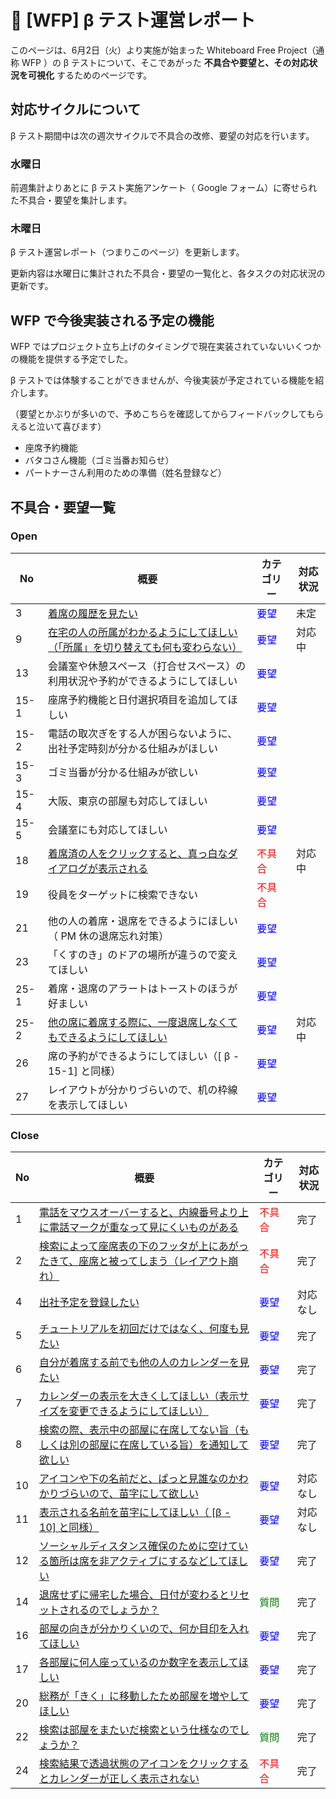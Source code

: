 # 🌳 [WFP] β テスト運営レポート



このページは、6月2日（火）より実施が始まった Whiteboard Free Project（通称 WFP ）の β テストについて、そこであがった **不具合や要望と、その対応状況を可視化** するためのページです。



## 対応サイクルについて

β テスト期間中は次の週次サイクルで不具合の改修、要望の対応を行います。

### 水曜日

前週集計よりあとに β テスト実施アンケート（ Google フォーム）に寄せられた不具合・要望を集計します。

### 木曜日

β テスト運営レポート（つまりこのページ）を更新します。

更新内容は水曜日に集計された不具合・要望の一覧化と、各タスクの対応状況の更新です。



## WFP で今後実装される予定の機能

WFP ではプロジェクト立ち上げのタイミングで現在実装されていないいくつかの機能を提供する予定でした。

β テストでは体験することができませんが、今後実装が予定されている機能を紹介します。

（要望とかぶりが多いので、予めこちらを確認してからフィードバックしてもらえると泣いて喜びます）

- 座席予約機能
- バタコさん機能（ゴミ当番お知らせ）
- パートナーさん利用のための準備（姓名登録など）



## 不具合・要望一覧

### Open

| No    | 概要                                                         | カテゴリー                              | 対応状況 |
| ----- | ------------------------------------------------------------ | --------------------------------------- | -------- |
| 3    | [着席の履歴を見たい](https://github.com/a-kodama/WFP_beta_test/blob/master/Beta-3.md)                                           | <span style="color: blue;">要望</span>  |   未定       |
| 9    | [在宅の人の所属がわかるようにしてほしい（「所属」を切り替えても何も変わらない）](https://github.com/a-kodama/WFP_beta_test/blob/master/Beta-9.md) | <span style="color: blue;">要望</span>  | 対応中 |
| 13   | 会議室や休憩スペース（打合せスペース）の利用状況や予約ができるようにしてほしい | <span style="color: blue;">要望</span>  |          |
| 15-1 | 座席予約機能と日付選択項目を追加してほしい                   | <span style="color: blue;">要望</span>  |          |
| 15-2 | 電話の取次ぎをする人が困らないように、出社予定時刻が分かる仕組みがほしい | <span style="color: blue;">要望</span>  |          |
| 15-3 | ゴミ当番が分かる仕組みが欲しい                               | <span style="color: blue;">要望</span>  |          |
| 15-4 | 大阪、東京の部屋も対応してほしい                             | <span style="color: blue;">要望</span>  |          |
| 15-5 | 会議室にも対応してほしい                                     | <span style="color: blue;">要望</span>  |          |
| 18 | [着席済の人をクリックすると、真っ白なダイアログが表示される](https://github.com/a-kodama/WFP_beta_test/blob/master/Beta-18.md) | <span style="color: red;">不具合</span> | 対応中 |
| 19 | 役員をターゲットに検索できない                      | <span style="color: red;">不具合</span> |          |
| 21 | 他の人の着席・退席をできるようにほしい（ PM 休の退席忘れ対策）   | <span style="color: blue;">要望</span>  |          |
| 23 | 「くすのき」のドアの場所が違うので変えてほしい               | <span style="color: blue;">要望</span>  |          |
| 25-1 | 着席・退席のアラートはトーストのほうが好ましい | <span style="color: blue;">要望</span> |          |
| 25-2 | [他の席に着席する際に、一度退席しなくてもできるようにしてほしい](https://github.com/a-kodama/WFP_beta_test/blob/master/Beta-25_2.md) | <span style="color: blue;">要望</span> | 対応中 |
| 26 | 席の予約ができるようにしてほしい（[ β - 15-1] と同様） | <span style="color: blue;">要望</span> |          |
| 27 | レイアウトが分かりづらいので、机の枠線を表示してほしい | <span style="color: blue;">要望</span> |          |



### Close

| No   | 概要                                                         | カテゴリー                              | 対応状況 |
| ---- | ------------------------------------------------------------ | --------------------------------------- | -------- |
| 1    | [電話をマウスオーバーすると、内線番号より上に電話マークが重なって見にくいものがある](https://github.com/a-kodama/WFP_beta_test/blob/master/Beata-1.md) | <span style="color: red;">不具合</span> | 完了     |
| 2    | [検索によって座席表の下のフッタが上にあがったきて、座席と被ってしまう（レイアウト崩れ）](https://github.com/a-kodama/WFP_beta_test/blob/master/Beta-2.md) | <span style="color: red;">不具合</span> | 完了     |
| 4    | [出社予定を登録したい](https://github.com/a-kodama/WFP_beta_test/blob/master/Beta-4.md) | <span style="color: blue;">要望</span>  | 対応なし |
| 5    | [チュートリアルを初回だけではなく、何度も見たい](https://github.com/a-kodama/WFP_beta_test/blob/master/Beta-5.md) | <span style="color: blue;">要望</span>  | 完了     |
| 6    | [自分が着席する前でも他の人のカレンダーを見たい](https://github.com/a-kodama/WFP_beta_test/blob/master/Beta-6.md) | <span style="color: blue;">要望</span>  | 完了     |
| 7    | [カレンダーの表示を大きくしてほしい（表示サイズを変更できるようにしてほしい）](https://github.com/a-kodama/WFP_beta_test/blob/master/Beta-7.md) | <span style="color: blue;">要望</span>  | 完了     |
| 8    | [検索の際、表示中の部屋に在席してない旨（もしくは別の部屋に在席している旨）を通知して欲しい](https://github.com/a-kodama/WFP_beta_test/blob/master/Beta-8.md) | <span style="color: blue;">要望</span>  | 完了     |
| 10   | [アイコンや下の名前だと、ぱっと見誰なのかわかりづらいので、苗字にして欲しい](https://github.com/a-kodama/WFP_beta_test/blob/master/Beta-10.md) | <span style="color: blue;">要望</span>  | 対応なし |
| 11   | [表示される名前を苗字にしてほしい（ [β - 10] と同様）](https://github.com/a-kodama/WFP_beta_test/blob/master/Beta-11.md) | <span style="color: blue;">要望</span>  | 対応なし |
| 12   | [ソーシャルディスタンス確保のために空けている箇所は席を非アクティブにするなどしてほしい](https://github.com/a-kodama/WFP_beta_test/blob/master/Beta-12.md) | <span style="color: blue;">要望</span>  | 完了     |
| 14   | [退席せずに帰宅した場合、日付が変わるとリセットされるのでしょうか？](https://github.com/a-kodama/WFP_beta_test/blob/master/Beta-14.md) | <span style="color: green;">質問</span> | 完了     |
| 16   | [部屋の向きが分かりくいので、何か目印を入れてほしい](https://github.com/a-kodama/WFP_beta_test/blob/master/Beta-16.md) | <span style="color: blue;">要望</span>  | 完了     |
| 17   | [各部屋に何人座っているのか数字を表示してほしい](https://github.com/a-kodama/WFP_beta_test/blob/master/Beta-17.md) | <span style="color: blue;">要望</span>  | 完了     |
| 20   | [総務が「きく」に移動したため部屋を増やしてほしい](https://github.com/a-kodama/WFP_beta_test/blob/master/Beta-20.md) | <span style="color: blue;">要望</span>  | 完了     |
| 22   | [検索は部屋をまたいだ検索という仕様なのでしょうか？](https://github.com/a-kodama/WFP_beta_test/blob/master/Beta-22.md) | <span style="color: green;">質問</span> | 完了     |
| 24   | [検索結果で透過状態のアイコンをクリックするとカレンダーが正しく表示されない](https://github.com/a-kodama/WFP_beta_test/blob/master/Beta-24.md) | <span style="color: red;">不具合</span> | 完了     |
